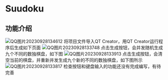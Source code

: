# Suudoku
## 功能介绍
![QQ图片20230928134612](https://github.com/hakuto2003/Suudoku/assets/139118149/7de39408-396e-4f51-a502-3221b0bc9499)
将项目文件导入QT Creator，用QT Creator运行程序后生成如下页面
![QQ图片20230928133748](https://github.com/hakuto2003/Suudoku/assets/139118149/98c8616c-29c0-4b5d-86d5-d30d118e6379)
点击生成按钮，会并发随机生成九个不同的数独棋盘，如下图
![QQ图片20230928133913](https://github.com/hakuto2003/Suudoku/assets/139118149/ce8ccada-674e-4b6a-af5a-9cc616ea27f6)
点击生成按钮，会清空当前的棋盘，并重新并发生成九个新的不同的数独棋盘，如下图所示
![QQ图片20230928133817](https://github.com/hakuto2003/Suudoku/assets/139118149/0b6855a9-9605-4e6c-a7a2-89d546e747e5)
检查按钮和键盘输入的功能还没有完成编写，有待完善
